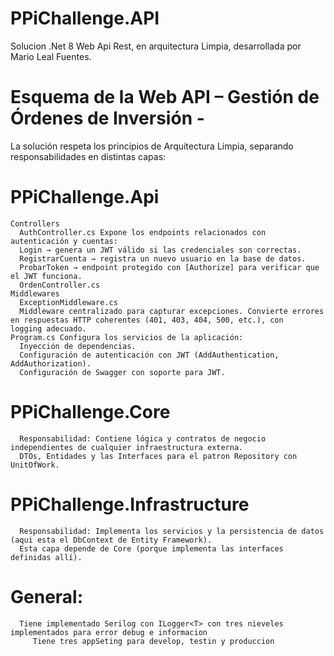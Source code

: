 # PPiChallenge.API
Solucion .Net 8 Web Api Rest, en arquitectura Limpia, desarrollada por Mario Leal Fuentes.
# Esquema de la Web API – Gestión de Órdenes de Inversión -
La solución respeta los principios de Arquitectura Limpia, separando responsabilidades en distintas capas:
# PPiChallenge.Api
    Controllers
      AuthController.cs Expone los endpoints relacionados con autenticación y cuentas:
      Login → genera un JWT válido si las credenciales son correctas.
      RegistrarCuenta → registra un nuevo usuario en la base de datos.
      ProbarToken → endpoint protegido con [Authorize] para verificar que el JWT funciona.
      OrdenController.cs
    Middlewares
      ExceptionMiddleware.cs
      Middleware centralizado para capturar excepciones. Convierte errores en respuestas HTTP coherentes (401, 403, 404, 500, etc.), con   logging adecuado.
    Program.cs Configura los servicios de la aplicación:
      Inyección de dependencias.
      Configuración de autenticación con JWT (AddAuthentication, AddAuthorization).
      Configuración de Swagger con soporte para JWT.
      
# PPiChallenge.Core
      Responsabilidad: Contiene lógica y contratos de negocio independientes de cualquier infraestructura externa.
      DTOs, Entidades y las Interfaces para el patron Repository con UnitOfWork.
# PPiChallenge.Infrastructure
      Responsabilidad: Implementa los servicios y la persistencia de datos (aqui esta el DbContext de Entity Framework).
      Esta capa depende de Core (porque implementa las interfaces definidas allí).
# General: 
      Tiene implementado Serilog con ILogger<T> con tres nieveles implementados para error debug e informacion
         Tiene tres appSeting para develop, testin y produccion
